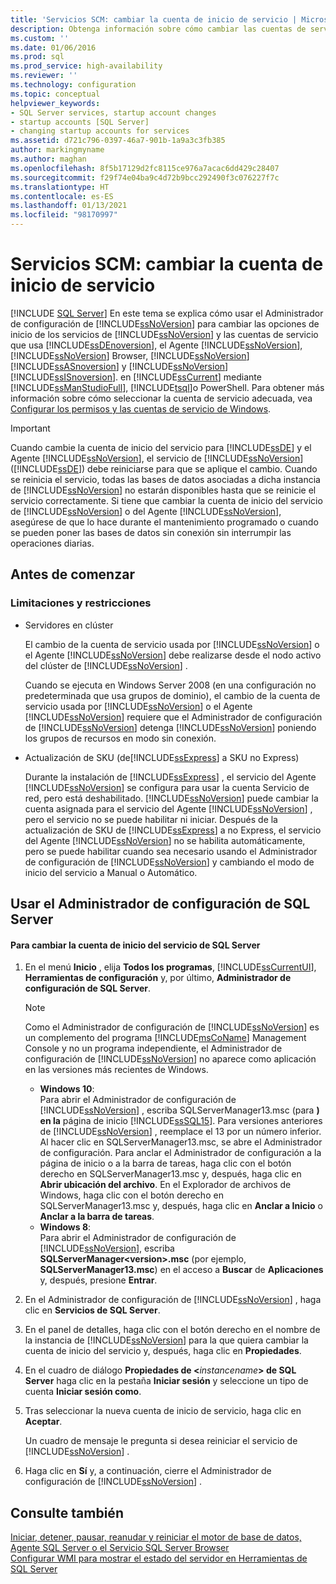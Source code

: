 ```yaml
---
title: 'Servicios SCM: cambiar la cuenta de inicio de servicio | Microsoft Docs'
description: Obtenga información sobre cómo cambiar las cuentas de servicio que usan SQL Server y muchos de sus servicios. Vea las limitaciones y restricciones sobre los cambios en las cuentas de servicio.
ms.custom: ''
ms.date: 01/06/2016
ms.prod: sql
ms.prod_service: high-availability
ms.reviewer: ''
ms.technology: configuration
ms.topic: conceptual
helpviewer_keywords:
- SQL Server services, startup account changes
- startup accounts [SQL Server]
- changing startup accounts for services
ms.assetid: d721c796-0397-46a7-901b-1a9a3c3fb385
author: markingmyname
ms.author: maghan
ms.openlocfilehash: 8f5b17129d2fc8115ce976a7acac6dd429c28407
ms.sourcegitcommit: f29f74e04ba9c4d72b9bcc292490f3c076227f7c
ms.translationtype: HT
ms.contentlocale: es-ES
ms.lasthandoff: 01/13/2021
ms.locfileid: "98170997"
---
```

# <a name="scm-services---change-the-service-startup-account"></a>Servicios SCM: cambiar la cuenta de inicio de servicio
 [!INCLUDE [SQL Server](../../includes/applies-to-version/sqlserver.md)]
  En este tema se explica cómo usar el Administrador de configuración de [!INCLUDE[ssNoVersion](../../includes/ssnoversion-md.md)] para cambiar las opciones de inicio de los servicios de [!INCLUDE[ssNoVersion](../../includes/ssnoversion-md.md)] y las cuentas de servicio que usa [!INCLUDE[ssDEnoversion](../../includes/ssdenoversion-md.md)], el Agente [!INCLUDE[ssNoVersion](../../includes/ssnoversion-md.md)], [!INCLUDE[ssNoVersion](../../includes/ssnoversion-md.md)] Browser, [!INCLUDE[ssNoVersion](../../includes/ssnoversion-md.md)] [!INCLUDE[ssASnoversion](../../includes/ssasnoversion-md.md)] y [!INCLUDE[ssNoVersion](../../includes/ssnoversion-md.md)] [!INCLUDE[ssISnoversion](../../includes/ssisnoversion-md.md)]. en [!INCLUDE[ssCurrent](../../includes/sscurrent-md.md)] mediante [!INCLUDE[ssManStudioFull](../../includes/ssmanstudiofull-md.md)], [!INCLUDE[tsql](../../includes/tsql-md.md)]o PowerShell. Para obtener más información sobre cómo seleccionar la cuenta de servicio adecuada, vea [Configurar los permisos y las cuentas de servicio de Windows](../../database-engine/configure-windows/configure-windows-service-accounts-and-permissions.md).  
  
> [!IMPORTANT]  
>  Cuando cambie la cuenta de inicio del servicio para [!INCLUDE[ssDE](../../includes/ssde-md.md)] y el Agente [!INCLUDE[ssNoVersion](../../includes/ssnoversion-md.md)], el servicio de [!INCLUDE[ssNoVersion](../../includes/ssnoversion-md.md)] ([!INCLUDE[ssDE](../../includes/ssde-md.md)]) debe reiniciarse para que se aplique el cambio. Cuando se reinicia el servicio, todas las bases de datos asociadas a dicha instancia de [!INCLUDE[ssNoVersion](../../includes/ssnoversion-md.md)] no estarán disponibles hasta que se reinicie el servicio correctamente. Si tiene que cambiar la cuenta de inicio del servicio de [!INCLUDE[ssNoVersion](../../includes/ssnoversion-md.md)] o del Agente [!INCLUDE[ssNoVersion](../../includes/ssnoversion-md.md)], asegúrese de que lo hace durante el mantenimiento programado o cuando se pueden poner las bases de datos sin conexión sin interrumpir las operaciones diarias.  
  
##  <a name="before-you-begin"></a><a name="BeforeYouBegin"></a> Antes de comenzar  
  
###  <a name="limitations-and-restrictions"></a><a name="Restrictions"></a> Limitaciones y restricciones  
  
-   Servidores en clúster  
  
     El cambio de la cuenta de servicio usada por [!INCLUDE[ssNoVersion](../../includes/ssnoversion-md.md)] o el Agente [!INCLUDE[ssNoVersion](../../includes/ssnoversion-md.md)] debe realizarse desde el nodo activo del clúster de [!INCLUDE[ssNoVersion](../../includes/ssnoversion-md.md)] .  
  
     Cuando se ejecuta en Windows Server 2008 (en una configuración no predeterminada que usa grupos de dominio), el cambio de la cuenta de servicio usada por [!INCLUDE[ssNoVersion](../../includes/ssnoversion-md.md)] o el Agente [!INCLUDE[ssNoVersion](../../includes/ssnoversion-md.md)] requiere que el Administrador de configuración de [!INCLUDE[ssNoVersion](../../includes/ssnoversion-md.md)] detenga [!INCLUDE[ssNoVersion](../../includes/ssnoversion-md.md)] poniendo los grupos de recursos en modo sin conexión.  
  
-   Actualización de SKU (de[!INCLUDE[ssExpress](../../includes/ssexpress-md.md)] a SKU no Express)  
  
     Durante la instalación de [!INCLUDE[ssExpress](../../includes/ssexpress-md.md)] , el servicio del Agente [!INCLUDE[ssNoVersion](../../includes/ssnoversion-md.md)] se configura para usar la cuenta Servicio de red, pero está deshabilitado. [!INCLUDE[ssNoVersion](../../includes/ssnoversion-md.md)] puede cambiar la cuenta asignada para el servicio del Agente [!INCLUDE[ssNoVersion](../../includes/ssnoversion-md.md)] , pero el servicio no se puede habilitar ni iniciar. Después de la actualización de SKU de [!INCLUDE[ssExpress](../../includes/ssexpress-md.md)] a no Express, el servicio del Agente [!INCLUDE[ssNoVersion](../../includes/ssnoversion-md.md)] no se habilita automáticamente, pero se puede habilitar cuando sea necesario usando el Administrador de configuración de [!INCLUDE[ssNoVersion](../../includes/ssnoversion-md.md)] y cambiando el modo de inicio del servicio a Manual o Automático.  
  
##  <a name="using-sql-server-configuration-manager"></a><a name="SSMSProcedure"></a> Usar el Administrador de configuración de SQL Server  
  
#### <a name="to-change-the-sql-server-service-startup-account"></a>Para cambiar la cuenta de inicio del servicio de SQL Server  
  
1.  En el menú **Inicio** , elija **Todos los programas**, [!INCLUDE[ssCurrentUI](../../includes/sscurrentui-md.md)], **Herramientas de configuración** y, por último, **Administrador de configuración de SQL Server**.  
  
    > [!NOTE]  
    >  Como el Administrador de configuración de [!INCLUDE[ssNoVersion](../../includes/ssnoversion-md.md)] es un complemento del programa [!INCLUDE[msCoName](../../includes/msconame-md.md)] Management Console y no un programa independiente, el Administrador de configuración de [!INCLUDE[ssNoVersion](../../includes/ssnoversion-md.md)] no aparece como aplicación en las versiones más recientes de Windows.  
    >   
    >  -   **Windows 10**:  
    >          Para abrir el Administrador de configuración de [!INCLUDE[ssNoVersion](../../includes/ssnoversion-md.md)] , escriba SQLServerManager13.msc (para **) en la** página de inicio [!INCLUDE[ssSQL15](../../includes/sssql16-md.md)]. Para versiones anteriores de [!INCLUDE[ssNoVersion](../../includes/ssnoversion-md.md)] , reemplace el 13 por un número inferior. Al hacer clic en SQLServerManager13.msc, se abre el Administrador de configuración. Para anclar el Administrador de configuración a la página de inicio o a la barra de tareas, haga clic con el botón derecho en SQLServerManager13.msc y, después, haga clic en **Abrir ubicación del archivo**. En el Explorador de archivos de Windows, haga clic con el botón derecho en SQLServerManager13.msc y, después, haga clic en **Anclar a Inicio** o **Anclar a la barra de tareas**.  
    > -   **Windows 8**:  
    >          Para abrir el Administrador de configuración de [!INCLUDE[ssNoVersion](../../includes/ssnoversion-md.md)], escriba **SQLServerManager\<version>.msc** (por ejemplo, **SQLServerManager13.msc**) en el acceso a **Buscar** de **Aplicaciones** y, después, presione **Entrar**.  
  
2.  En el Administrador de configuración de [!INCLUDE[ssNoVersion](../../includes/ssnoversion-md.md)] , haga clic en **Servicios de SQL Server**.  
  
3.  En el panel de detalles, haga clic con el botón derecho en el nombre de la instancia de [!INCLUDE[ssNoVersion](../../includes/ssnoversion-md.md)] para la que quiera cambiar la cuenta de inicio del servicio y, después, haga clic en **Propiedades**.  
  
4.  En el cuadro de diálogo **Propiedades de \<**_instancename_**> de SQL Server** haga clic en la pestaña **Iniciar sesión** y seleccione un tipo de cuenta **Iniciar sesión como**.  
  
5.  Tras seleccionar la nueva cuenta de inicio de servicio, haga clic en **Aceptar**.  
  
     Un cuadro de mensaje le pregunta si desea reiniciar el servicio de [!INCLUDE[ssNoVersion](../../includes/ssnoversion-md.md)] .  
  
6.  Haga clic en **Sí** y, a continuación, cierre el Administrador de configuración de [!INCLUDE[ssNoVersion](../../includes/ssnoversion-md.md)] .  
  
## <a name="see-also"></a>Consulte también  
 [Iniciar, detener, pausar, reanudar y reiniciar el motor de base de datos, Agente SQL Server o el Servicio SQL Server Browser](../../database-engine/configure-windows/start-stop-pause-resume-restart-sql-server-services.md)   
 [Configurar WMI para mostrar el estado del servidor en Herramientas de SQL Server](../../ssms/configure-wmi-to-show-server-status-in-sql-server-tools.md)  
  
  
